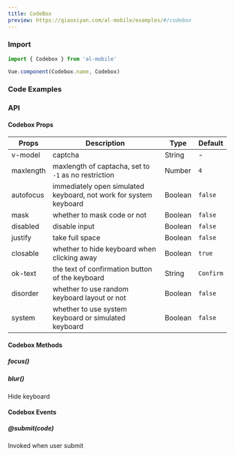 ```yaml
---
title: CodeBox
preview: https://qiaoxiyan.com/al-mobile/examples/#/codebox
---
```


### Import

```javascript
import { Codebox } from 'al-mobile'

Vue.component(Codebox.name, Codebox)
```

### Code Examples
<!-- DEMO -->

### API

#### Codebox Props
| Props | Description | Type | Default |
|----|-----|------|------|
| v-model | captcha | String | - |
| maxlength | maxlength of captacha, set to `-1` as no restriction | Number | `4` |
| autofocus | immediately open simulated keyboard, not work for system keyboard | Boolean | `false` |
| mask | whether to mask code or not | Boolean | `false` |
|disabled|disable input|Boolean|`false`|
|justify|take full space|Boolean|`false`|
| closable | whether to hide keyboard when clicking away | Boolean | `true` |
| ok-text | the text of confirmation button of the keyboard |String| `Confirm` |
| disorder| whether to use random keyboard layout or not | Boolean | `false` |
| system | whether to use system keyboard or simulated keyboard | Boolean | `false` |

#### Codebox Methods

##### focus()

##### blur()
Hide keyboard

#### Codebox Events

##### @submit(code)
Invoked when user submit
